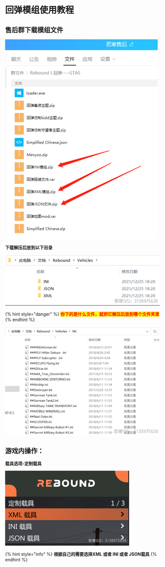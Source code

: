 # 回弹模组使用教程

## **售后群下载模组文件**

****![](<../../.gitbook/assets/image (21) (1) (1) (1) (1) (1) (1).png>)****

**下载解压后放到以下目录**

****![](<../../.gitbook/assets/image (39) (1) (1) (1).png>)****

{% hint style="danger" %}
<mark style="color:red;">**你下的是什么文件，就把它解压后放到哪个文件夹里**</mark>
{% endhint %}

![](<../../.gitbook/assets/image (47) (1) (1).png>)

## **游戏内操作：**

**载具选项-定制载具**

****![](<../../.gitbook/assets/image (37) (1) (1) (1) (1) (1).png>)****

{% hint style="info" %}
**根据自己的需要选择XML 或者 INI 或者 JSON载具**
{% endhint %}
